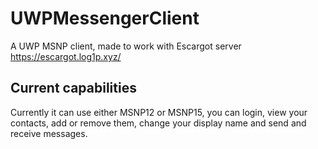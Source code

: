 # UWPMessengerClient
A UWP MSNP client, made to work with Escargot server https://escargot.log1p.xyz/

## Current capabilities
Currently it can use either MSNP12 or MSNP15, you can login, view your contacts, add or remove them, change your display name and send and receive messages.
